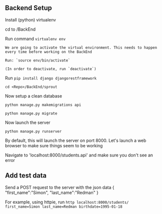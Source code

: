 ## Backend Setup

Install (python) virtualenv

cd to <Repo>/BackEnd

Run command `virtualenv env`

```
We are going to activate the virtual environment. This needs to happen every time before working on the BackEnd

Run: `source env/bin/activate`

(In order to deactivate, run `deactivate`)
```

Run `pip install django djangorestframework`

`cd <Repo>/BackEnd/sprout`

Now setup a clean database

`python manage.py makemigrations api`

`python manage.py migrate`

Now launch the server

`python manage.py runserver`

By default, this will launch the server on port 8000. Let's launch a web browser to make sure things seem to be working

Navigate to 'localhost:8000/students.api' and make sure you don't see an error

## Add test data

Send a POST request to the server with the json data { "first_name":"Simon", "last_name":"Redman" }

For example, using httpie, run `http localhost:8000/students/ first_name=Simon last_name=Redman birthdate=1995-01-18`
